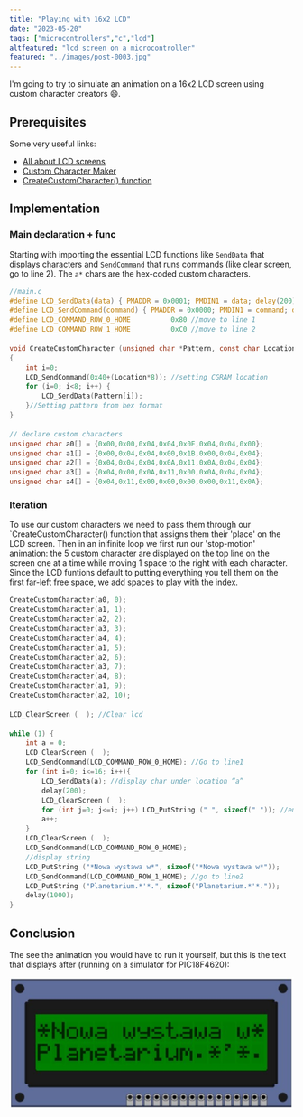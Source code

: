 ```yaml
---
title: "Playing with 16x2 LCD"
date: "2023-05-20"
tags: ["microcontrollers","c","lcd"]
altfeatured: "lcd screen on a microcontroller"
featured: "../images/post-0003.jpg"
---
```


I'm going to try to simulate an animation on a 16x2 LCD screen using custom character creators :smile:.

## Prerequisites

Some very useful links:

- [All about LCD screens](https://www.gibbard.me/hd44780_lcd_screen/)
- [Custom Character Maker](https://maxpromer.github.io/LCD-Character-Creator/)
- [CreateCustomCharacter() function](https://openlabpro.com/guide/custom-character-lcd-pic/)

## Implementation

### Main declaration + func

Starting with importing the essential LCD functions like `SendData` that displays characters and `SendCommand` that runs commands (like clear screen, go to line 2).
The `a*` chars are the hex-coded custom characters.

```c
//main.c
#define LCD_SendData(data) { PMADDR = 0x0001; PMDIN1 = data; delay(200); }
#define LCD_SendCommand(command) { PMADDR = 0x0000; PMDIN1 = command; delay(200); }
#define LCD_COMMAND_ROW_0_HOME          0x80 //move to line 1
#define LCD_COMMAND_ROW_1_HOME          0xC0 //move to line 2

void CreateCustomCharacter (unsigned char *Pattern, const char Location)
{ 
    int i=0; 
    LCD_SendCommand(0x40+(Location*8)); //setting CGRAM location
    for (i=0; i<8; i++) {
        LCD_SendData(Pattern[i]); 
    }//Setting pattern from hex format
}

// declare custom characters
unsigned char a0[] = {0x00,0x00,0x04,0x04,0x0E,0x04,0x04,0x00};
unsigned char a1[] = {0x00,0x04,0x04,0x00,0x1B,0x00,0x04,0x04};
unsigned char a2[] = {0x04,0x04,0x04,0x0A,0x11,0x0A,0x04,0x04};
unsigned char a3[] = {0x04,0x00,0x0A,0x11,0x00,0x0A,0x04,0x04};
unsigned char a4[] = {0x04,0x11,0x00,0x00,0x00,0x00,0x11,0x0A};
```

### Iteration

To use our custom characters we need to pass them through our `CreateCustomCharacter() function that assigns them their 'place' on the LCD screen.
Then in an inifinite loop we first run our 'stop-motion' animation: the 5 custom character are displayed on the top line on the screen one at a time while moving 1 space to the right with each character.
Since the LCD funtions default to putting everything you tell them on the first far-left free space, we add spaces to play with the index.

```c
CreateCustomCharacter(a0, 0);
CreateCustomCharacter(a1, 1);
CreateCustomCharacter(a2, 2);
CreateCustomCharacter(a3, 3);
CreateCustomCharacter(a4, 4);
CreateCustomCharacter(a1, 5);
CreateCustomCharacter(a2, 6);
CreateCustomCharacter(a3, 7);
CreateCustomCharacter(a4, 8);
CreateCustomCharacter(a1, 9);
CreateCustomCharacter(a2, 10);

LCD_ClearScreen (  ); //Clear lcd

while (1) {
    int a = 0;
    LCD_ClearScreen (  );
    LCD_SendCommand(LCD_COMMAND_ROW_0_HOME); //Go to line1
    for (int i=0; i<=16; i++){
        LCD_SendData(a); //display char under location “a”
        delay(200);
        LCD_ClearScreen (  );
        for (int j=0; j<=i; j++) LCD_PutString (" ", sizeof(" ")); //empty space for animation
        a++;
    }
    LCD_ClearScreen (  );
    LCD_SendCommand(LCD_COMMAND_ROW_0_HOME);
    //display string
    LCD_PutString ("*Nowa wystawa w*", sizeof("*Nowa wystawa w*"));
    LCD_SendCommand(LCD_COMMAND_ROW_1_HOME); //go to line2
    LCD_PutString ("Planetarium.*'*.", sizeof("Planetarium.*'*."));
    delay(1000);
}
```

## Conclusion

The see the animation you would have to run it yourself, but this is the text that displays after (running on a simulator for PIC18F4620):

![simulator LCD screen](../images/post-0002.jpg)
